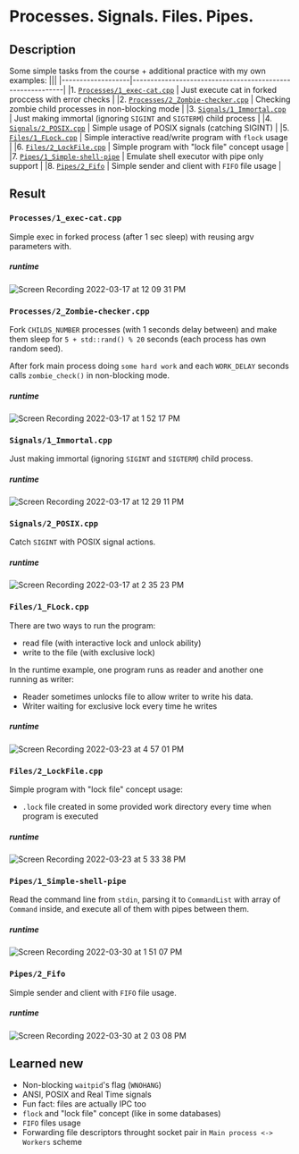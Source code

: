 # Processes. Signals. Files. Pipes.
## Description

Some simple tasks from the course + additional practice with my own examples:
|||
|-------------------|-----------------------------------------------------------|
|1. [`Processes/1_exec-cat.cpp`](#processes1_exec-catcpp)        | Just execute cat in forked proccess with error checks |
|2. [`Processes/2_Zombie-checker.cpp`](#processes2_zombie-checkercpp)  | Checking zombie child processes in non-blocking mode  |
|3. [`Signals/1_Immortal.cpp`](#signals1_immortalcpp)          | Just making immortal (ignoring `SIGINT` and `SIGTERM`) child process |
|4. [`Signals/2_POSIX.cpp`](#signals2_posixcpp)             | Simple usage of POSIX signals (catching SIGINT) |
|5. [`Files/1_FLock.cpp`](#files1_flockcpp)               | Simple interactive read/write program with `flock` usage |
|6. [`Files/2_LockFile.cpp`](#files2_lockfilecpp)            | Simple program with "lock file" concept usage |
|7. [`Pipes/1_Simple-shell-pipe`](#pipes1_simple-shell-pipe)       | Emulate shell executor with pipe only support |
|8. [`Pipes/2_Fifo`](#pipes2_fifo)                    | Simple sender and client with `FIFO` file usage |




## Result

### `Processes/1_exec-cat.cpp`

Simple exec in forked process (after 1 sec sleep) with reusing argv parameters with.

##### runtime

![Screen Recording 2022-03-17 at 12 09 31 PM](https://user-images.githubusercontent.com/44144647/158776572-3c0f3b56-28a8-492b-af01-83faa5a3a80b.gif)


### `Processes/2_Zombie-checker.cpp`

Fork `CHILDS_NUMBER` processes (with 1 seconds delay between) and make them sleep for `5 + std::rand() % 20` seconds (each process has own random seed).

After fork main process doing `some hard work` and each `WORK_DELAY` seconds calls `zombie_check()` in non-blocking mode.

##### runtime

![Screen Recording 2022-03-17 at 1 52 17 PM](https://user-images.githubusercontent.com/44144647/158794971-b93aeb31-de99-4868-b71f-34829766ef27.gif)


### `Signals/1_Immortal.cpp`

Just making immortal (ignoring `SIGINT` and `SIGTERM`) child process.

##### runtime

![Screen Recording 2022-03-17 at 12 29 11 PM](https://user-images.githubusercontent.com/44144647/158795441-6ad4b09a-ec8f-40c1-8f65-493f366bc1bf.gif)


### `Signals/2_POSIX.cpp`

Catch `SIGINT` with POSIX signal actions.

##### runtime

![Screen Recording 2022-03-17 at 2 35 23 PM](https://user-images.githubusercontent.com/44144647/158800629-0964cb62-1007-437d-84a7-113344e64e40.gif)


### `Files/1_FLock.cpp`

There are two ways to run the program:
* read file (with interactive lock and unlock ability)
* write to the file (with exclusive lock)

In the runtime example, one program runs as reader and another one running as writer:
* Reader sometimes unlocks file to allow writer to write his data.
* Writer waiting for exclusive lock every time he writes

##### runtime

![Screen Recording 2022-03-23 at 4 57 01 PM](https://user-images.githubusercontent.com/44144647/159718182-0c9bb199-d743-4892-88f8-8d7d6d56a877.gif)



### `Files/2_LockFile.cpp`

Simple program with "lock file" concept usage:
* `.lock` file created in some provided work directory every time when program is executed

##### runtime

![Screen Recording 2022-03-23 at 5 33 38 PM](https://user-images.githubusercontent.com/44144647/159724650-076b4756-6ead-4fe9-b3ee-b6f2f9bef4b3.gif)



### `Pipes/1_Simple-shell-pipe`

Read the command line from `stdin`, parsing it to `CommandList` with array of `Command` inside, and execute all of them with pipes between them.

##### runtime

![Screen Recording 2022-03-30 at 1 51 07 PM](https://user-images.githubusercontent.com/44144647/160816730-86195aa7-6203-468f-877f-88d8896b3fc9.gif)



### `Pipes/2_Fifo`

Simple sender and client with `FIFO` file usage.

##### runtime

![Screen Recording 2022-03-30 at 2 03 08 PM](https://user-images.githubusercontent.com/44144647/160821297-55fb5fc2-e567-42ef-803f-85079f5dcc84.gif)



## Learned new
* Non-blocking `waitpid`'s flag (`WNOHANG`)
* ANSI, POSIX and Real Time signals
* Fun fact: files are actually IPC too
* `flock` and "lock file" concept (like in some databases)
* `FIFO` files usage
* Forwarding file descriptors throught socket pair in `Main process <-> Workers` scheme
